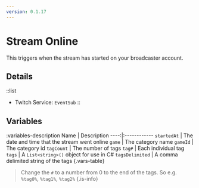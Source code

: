 ```yaml
---
version: 0.1.17
---
```


# Stream Online
This triggers when the stream has started on your broadcaster account.

## Details
::list
- Twitch Service: `EventSub`
::

## Variables
:variables-description
Name | Description
----:|:------------
`startedAt` | The date and time that the stream went online
`game` | The category name
`gameId` | The category id
`tagCount` | The number of tags
`tag#` | Each individual tag
`tags` | A `List<string>()` object for use in C#
`tagsDelimited` | A comma delimited string of the tags
{.vars-table}

> Change the `#` to a number from 0 to the end of the tags. So e.g. `%tag0%`, `%tag1%`, `%tag2%`
{.is-info}